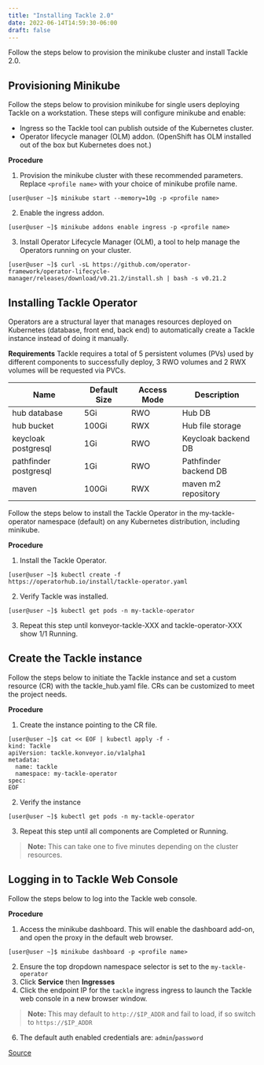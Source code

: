 ```yaml
---
title: "Installing Tackle 2.0"
date: 2022-06-14T14:59:30-06:00
draft: false
---
```


Follow the steps below to provision the minikube cluster and install Tackle 2.0.  

## Provisioning Minikube
Follow the steps below to provision minikube for single users deploying Tackle on a workstation. These steps will configure minikube and enable:
* Ingress so the Tackle tool can publish outside of the Kubernetes cluster.
* Operator lifecycle manager (OLM) addon. (OpenShift has OLM installed out of the box but Kubernetes does not.)

**Procedure**
1. Provision the minikube cluster with these recommended parameters. Replace `<profile name>` with your choice of minikube profile name.
```
[user@user ~]$ minikube start --memory=10g -p <profile name>
```
2. Enable the ingress addon.
```
[user@user ~]$ minikube addons enable ingress -p <profile name>
```
3. Install Operator Lifecycle Manager (OLM), a tool to help manage the Operators running on your cluster.
```
[user@user ~]$ curl -sL https://github.com/operator-framework/operator-lifecycle-manager/releases/download/v0.21.2/install.sh | bash -s v0.21.2
```

## Installing Tackle Operator
Operators are a structural layer that manages resources deployed on Kubernetes (database, front end, back end) to automatically create a Tackle instance instead of doing it manually.

**Requirements**
Tackle requires a total of 5 persistent volumes (PVs) used by different components to successfully deploy, 3 RWO volumes and 2 RWX volumes will be requested via PVCs.

|Name|Default Size|Access Mode|Description|
|--|--|--|--|
|hub database|5Gi|RWO|Hub DB|
|hub bucket|100Gi|RWX|Hub file storage|
|keycloak postgresql|1Gi|RWO|Keycloak backend DB|
|pathfinder postgresql|1Gi|RWO|Pathfinder backend DB|
|maven|100Gi|RWX|maven m2 repository|

Follow the steps below to install the Tackle Operator in the my-tackle-operator namespace (default) on any Kubernetes distribution, including minikube.

**Procedure**
1. Install the Tackle Operator.
```
[user@user ~]$ kubectl create -f https://operatorhub.io/install/tackle-operator.yaml
```
2. Verify Tackle was installed.
```
[user@user ~]$ kubectl get pods -n my-tackle-operator
```
3. Repeat this step until konveyor-tackle-XXX and tackle-operator-XXX show 1/1 Running.

## Create the Tackle instance
Follow the steps below to initiate the Tackle instance and set a custom resource (CR) with the tackle_hub.yaml file. CRs can be customized to meet the project needs.

**Procedure**
1. Create the instance pointing to the CR file.
```
[user@user ~]$ cat << EOF | kubectl apply -f -
kind: Tackle
apiVersion: tackle.konveyor.io/v1alpha1
metadata:
  name: tackle
  namespace: my-tackle-operator
spec:
EOF
```
2. Verify the instance
```
[user@user ~]$ kubectl get pods -n my-tackle-operator
```
3. Repeat this step until all components are Completed or Running.

> **Note:** This can take one to five minutes depending on the cluster resources.

## Logging in to Tackle Web Console
Follow the steps below to log into the Tackle web console.

**Procedure**
1. Access the minikube dashboard. This will enable the dashboard add-on, and open the proxy in the default web browser.
```
[user@user ~]$ minikube dashboard -p <profile name>
```
2. Ensure the top dropdown namespace selector is set to the `my-tackle-operator`
3. Click **Service** then **Ingresses**
4. Click the endpoint IP for the `tackle` ingress ingress to launch the Tackle web console in a new browser window.
> **Note:** This may default to `http://$IP_ADDR` and fail to load, if so switch to `https://$IP_ADDR`
6. The default auth enabled credentials are: `admin`/`password`

[Source](https://github.com/konveyor/konveyor.github.io/blob/main/content/Tackle/installation.md)
